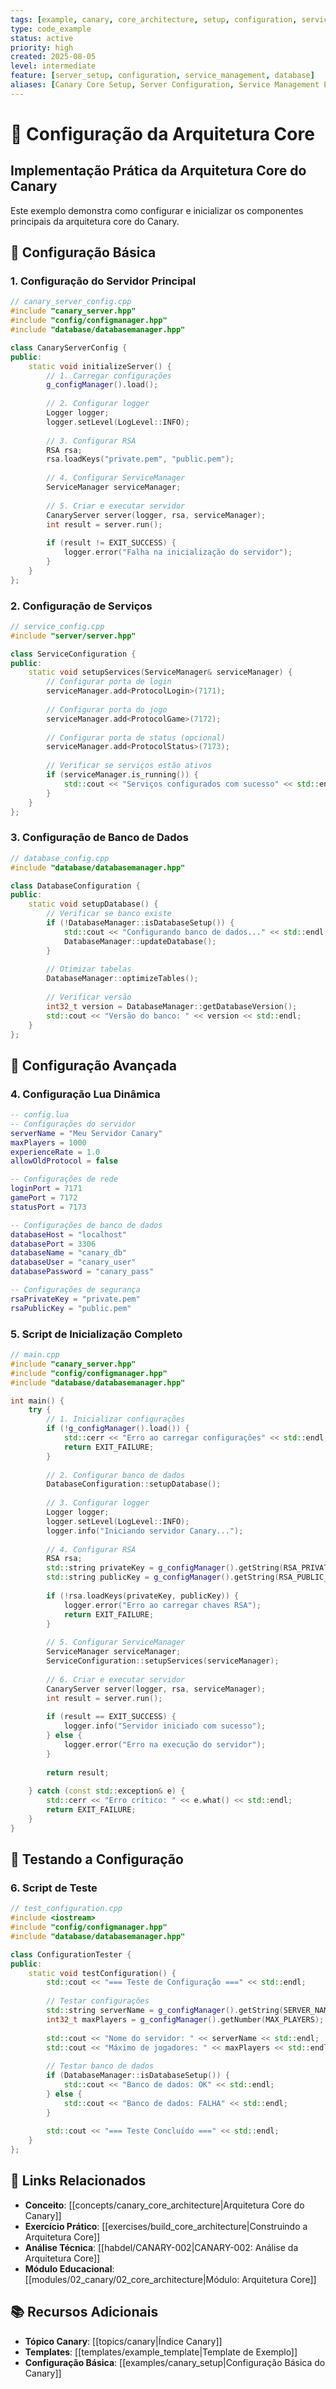 ```yaml
---
tags: [example, canary, core_architecture, setup, configuration, service_management]
type: code_example
status: active
priority: high
created: 2025-08-05
level: intermediate
feature: [server_setup, configuration, service_management, database]
aliases: [Canary Core Setup, Server Configuration, Service Management Example]
---
```


# 🔧 Configuração da Arquitetura Core

## Implementação Prática da Arquitetura Core do Canary

Este exemplo demonstra como configurar e inicializar os componentes principais da arquitetura core do Canary.

## 🎯 Configuração Básica

### **1. Configuração do Servidor Principal**

```cpp
// canary_server_config.cpp
#include "canary_server.hpp"
#include "config/configmanager.hpp"
#include "database/databasemanager.hpp"

class CanaryServerConfig {
public:
    static void initializeServer() {
        // 1. Carregar configurações
        g_configManager().load();
        
        // 2. Configurar logger
        Logger logger;
        logger.setLevel(LogLevel::INFO);
        
        // 3. Configurar RSA
        RSA rsa;
        rsa.loadKeys("private.pem", "public.pem");
        
        // 4. Configurar ServiceManager
        ServiceManager serviceManager;
        
        // 5. Criar e executar servidor
        CanaryServer server(logger, rsa, serviceManager);
        int result = server.run();
        
        if (result != EXIT_SUCCESS) {
            logger.error("Falha na inicialização do servidor");
        }
    }
};
```

### **2. Configuração de Serviços**

```cpp
// service_config.cpp
#include "server/server.hpp"

class ServiceConfiguration {
public:
    static void setupServices(ServiceManager& serviceManager) {
        // Configurar porta de login
        serviceManager.add<ProtocolLogin>(7171);
        
        // Configurar porta do jogo
        serviceManager.add<ProtocolGame>(7172);
        
        // Configurar porta de status (opcional)
        serviceManager.add<ProtocolStatus>(7173);
        
        // Verificar se serviços estão ativos
        if (serviceManager.is_running()) {
            std::cout << "Serviços configurados com sucesso" << std::endl;
        }
    }
};
```

### **3. Configuração de Banco de Dados**

```cpp
// database_config.cpp
#include "database/databasemanager.hpp"

class DatabaseConfiguration {
public:
    static void setupDatabase() {
        // Verificar se banco existe
        if (!DatabaseManager::isDatabaseSetup()) {
            std::cout << "Configurando banco de dados..." << std::endl;
            DatabaseManager::updateDatabase();
        }
        
        // Otimizar tabelas
        DatabaseManager::optimizeTables();
        
        // Verificar versão
        int32_t version = DatabaseManager::getDatabaseVersion();
        std::cout << "Versão do banco: " << version << std::endl;
    }
};
```

## 🔧 Configuração Avançada

### **4. Configuração Lua Dinâmica**

```lua
-- config.lua
-- Configurações do servidor
serverName = "Meu Servidor Canary"
maxPlayers = 1000
experienceRate = 1.0
allowOldProtocol = false

-- Configurações de rede
loginPort = 7171
gamePort = 7172
statusPort = 7173

-- Configurações de banco de dados
databaseHost = "localhost"
databasePort = 3306
databaseName = "canary_db"
databaseUser = "canary_user"
databasePassword = "canary_pass"

-- Configurações de segurança
rsaPrivateKey = "private.pem"
rsaPublicKey = "public.pem"
```

### **5. Script de Inicialização Completo**

```cpp
// main.cpp
#include "canary_server.hpp"
#include "config/configmanager.hpp"
#include "database/databasemanager.hpp"

int main() {
    try {
        // 1. Inicializar configurações
        if (!g_configManager().load()) {
            std::cerr << "Erro ao carregar configurações" << std::endl;
            return EXIT_FAILURE;
        }
        
        // 2. Configurar banco de dados
        DatabaseConfiguration::setupDatabase();
        
        // 3. Configurar logger
        Logger logger;
        logger.setLevel(LogLevel::INFO);
        logger.info("Iniciando servidor Canary...");
        
        // 4. Configurar RSA
        RSA rsa;
        std::string privateKey = g_configManager().getString(RSA_PRIVATE_KEY);
        std::string publicKey = g_configManager().getString(RSA_PUBLIC_KEY);
        
        if (!rsa.loadKeys(privateKey, publicKey)) {
            logger.error("Erro ao carregar chaves RSA");
            return EXIT_FAILURE;
        }
        
        // 5. Configurar ServiceManager
        ServiceManager serviceManager;
        ServiceConfiguration::setupServices(serviceManager);
        
        // 6. Criar e executar servidor
        CanaryServer server(logger, rsa, serviceManager);
        int result = server.run();
        
        if (result == EXIT_SUCCESS) {
            logger.info("Servidor iniciado com sucesso");
        } else {
            logger.error("Erro na execução do servidor");
        }
        
        return result;
        
    } catch (const std::exception& e) {
        std::cerr << "Erro crítico: " << e.what() << std::endl;
        return EXIT_FAILURE;
    }
}
```

## 🧪 Testando a Configuração

### **6. Script de Teste**

```cpp
// test_configuration.cpp
#include <iostream>
#include "config/configmanager.hpp"
#include "database/databasemanager.hpp"

class ConfigurationTester {
public:
    static void testConfiguration() {
        std::cout << "=== Teste de Configuração ===" << std::endl;
        
        // Testar configurações
        std::string serverName = g_configManager().getString(SERVER_NAME);
        int32_t maxPlayers = g_configManager().getNumber(MAX_PLAYERS);
        
        std::cout << "Nome do servidor: " << serverName << std::endl;
        std::cout << "Máximo de jogadores: " << maxPlayers << std::endl;
        
        // Testar banco de dados
        if (DatabaseManager::isDatabaseSetup()) {
            std::cout << "Banco de dados: OK" << std::endl;
        } else {
            std::cout << "Banco de dados: FALHA" << std::endl;
        }
        
        std::cout << "=== Teste Concluído ===" << std::endl;
    }
};
```

## 🔗 Links Relacionados

- **Conceito**: [[concepts/canary_core_architecture|Arquitetura Core do Canary]]
- **Exercício Prático**: [[exercises/build_core_architecture|Construindo a Arquitetura Core]]
- **Análise Técnica**: [[habdel/CANARY-002|CANARY-002: Análise da Arquitetura Core]]
- **Módulo Educacional**: [[modules/02_canary/02_core_architecture|Módulo: Arquitetura Core]]

## 📚 Recursos Adicionais

- **Tópico Canary**: [[topics/canary|Índice Canary]]
- **Templates**: [[templates/example_template|Template de Exemplo]]
- **Configuração Básica**: [[examples/canary_setup|Configuração Básica do Canary]] 